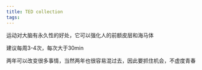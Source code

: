 ```yaml
---
title: TED collection
tags:
---
```






运动对大脑有永久性的好处，它可以强化人的前额皮层和海马体

建议每周3-4次，每次大于30min



两年可以改变很多事情，当然两年也很容易混过去，因此要抓住机会，不虚度青春
